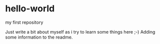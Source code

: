 # hello-world
my first repository


Just write a bit about myself as i try to learn some things here ;-)
Adding some information to the readme.
